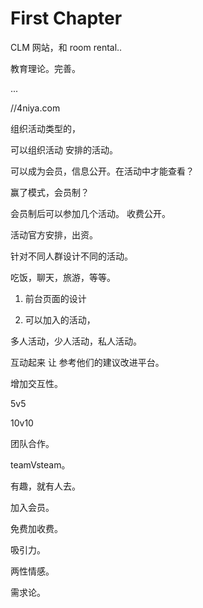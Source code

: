 # First Chapter

CLM 网站，和  room rental..

教育理论。完善。

...

//4niya.com

组织活动类型的，

可以组织活动 安排的活动。

可以成为会员，信息公开。在活动中才能查看？

赢了模式，会员制？

会员制后可以参加几个活动。 收费公开。

活动官方安排，出资。

针对不同人群设计不同的活动。

吃饭，聊天，旅游，等等。

1. 前台页面的设计

2. 可以加入的活动，

多人活动，少人活动，私人活动。

互动起来 让 参考他们的建议改进平台。

增加交互性。

5v5

10v10

团队合作。

teamVsteam。

有趣，就有人去。

加入会员。

免费加收费。

吸引力。

两性情感。

需求论。





